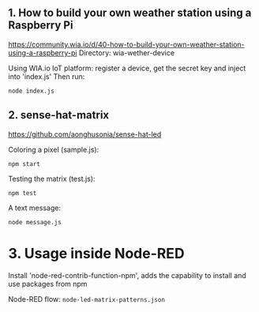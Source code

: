 ## 1. How to build your own weather station using a Raspberry Pi
https://community.wia.io/d/40-how-to-build-your-own-weather-station-using-a-raspberry-pi
Directory: wia-wether-device

Using WIA.io IoT platform: register a device, get the secret key and inject into 'index.js'
Then run:
```
node index.js
```

## 2. sense-hat-matrix
https://github.com/aonghusonia/sense-hat-led

Coloring a pixel (sample.js):
```
npm start
```

Testing the matrix (test.js):
```
npm test
```

A text message:
```
node message.js
```

# 3. Usage inside Node-RED
Install 'node-red-contrib-function-npm', adds the capability to install and use packages from npm

Node-RED flow: ```node-led-matrix-patterns.json```
